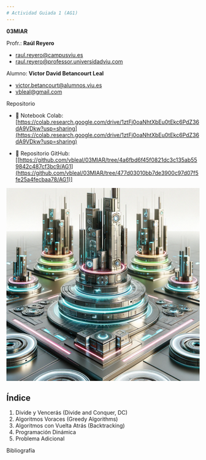 ```yaml
---
# Actividad Guiada 1 (AG1)
---
```

**03MIAR** 

Profr.: **Raúl Reyero**

*  raul.reyero@campusviu.es
*  raul.reyero@professor.universidadviu.com


Alumno: **Victor David Betancourt Leal**

*  victor.betancourt@alumnos.viu.es
*  vbleal@gmail.com


Repositorio

*  📒 Notebook Colab: [https://colab.research.google.com/drive/1ztFj0oaNhtXbEu0tEkc6PdZ36dA9VDkw?usp=sharing](https://colab.research.google.com/drive/1ztFj0oaNhtXbEu0tEkc6PdZ36dA9VDkw?usp=sharing)

*  🚀 Repositorio GitHub: [[https://github.com/vbleal/03MIAR/tree/4a6fbd6f45f0821dc3c135ab559842c487cf3bc9/AG1](https://github.com/vbleal/03MIAR/tree/477d03010bb7de3900c97d07f5fe25a4fecbaa78/AG1)]


![](https://github.com/vbleal/03MIAR/blob/5237ea30c53e9083ccdc90547d6355041eeb5277/AG1/Mis_Torres_de_Hanoi.png)


## Índice

1. Divide y Vencerás (Divide and Conquer, DC)
2. Algoritmos Voraces (Greedy Algorithms)
3. Algoritmos con Vuelta Atrás (Backtracking)
4. Programación Dinámica
5. Problema Adicional

Bibliografía






